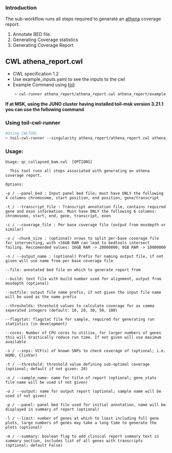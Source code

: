 ### Introduction
The sub-workflow runs all steps required to generate an [athena](https://github.com/msk-access/athena) coverage report:

1. Annotate BED file.
2. Generating Coverage statistics 
3. Generating Coverage Report 


## CWL athena_report.cwl

- CWL specification 1.2
- Use example_inputs.yaml to see the inputs to the cwl
- Example Command using [toil](https://toil.readthedocs.io):

```bash
    > cwl-runner athena_report/athena_report.cwl athena_report/example_inputs_juno.yaml
```
**If at MSK, using the JUNO cluster having installed toil-msk version 3.21.1 you can use the following command**

### Using toil-cwl-runner

```bash
#Using CWLTOOL
> toil-cwl-runner --singularity athena_report/athena_report.cwl athena_report/example_inputs_juno.yaml 
```


### Usage: 

```
Usage: qc_collapsed_bam.cwl  [OPTIONS]

  This tool runs all steps associated with generating an athena coverage report.

Options:

-p / --panel_bed : Input panel bed file; must have ONLY the following 4 columns chromosome, start position, end position, gene/transcript

-t / --transcript_file : Transcript annotation file, contains required gene and exon information. Must have ONLY the following 6 columns:
chromosome, start, end, gene, transcript, exon

-c / --coverage_file : Per base coverage file (output from mosdepth or similar)

-s / -chunk_size : (optional) nrows to split per-base coverage file for intersecting, with <16GB RAM can lead to bedtools intersect failing. Reccomended values: 16GB RAM -> 20000000; 8GB RAM -> 10000000

-n / --output_name : (optional) Prefix for naming output file, if not given will use name from per base coverage file

--file: annotated bed file on which to generate report from

--build: text file with build number used for alignment, output from mosdepth (optional)

--outfile: output file name prefix, if not given the input file name will be used as the name prefix

--thresholds: threshold values to calculate coverage for as comma seperated integers (default: 10, 20, 30, 50, 100)

--flagstat: flagstat file for sample, required for generating run statistics (in development)

--cores: Number of CPU cores to utilise, for larger numbers of genes this will drastically reduce run time. If not given will use maximum available

-s / --snps: VCF(s) of known SNPs to check coverage of (optional; i.e. HGMD, ClinVar)

-t / --threshold: threshold value defining sub-optimal coverage (optional; default if not given: 20)

-n / --sample_name: name for title of report (optional; gene_stats file name will be used if not given)

-o / --output: name for output report (optional; sample name will be used if not given)

-p / --panel: panel bed file used for initial annotation, name will be displayed in summary of report (optional)

-l / --limit: number of genes at which to limit including full gene plots, large numbers of genes may take a long time to generate the plots (optional)

-m / --summary: boolean flag to add clinical report summary text in summary section, includes list of all genes with transcripts (optional; default False)

``` 
